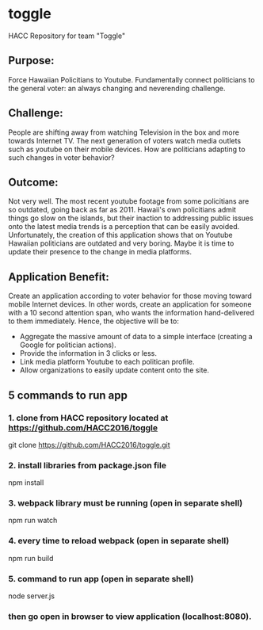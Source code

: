 # toggle
HACC Repository for team "Toggle"



## Purpose: 
Force Hawaiian Policitians to Youtube. Fundamentally connect politicians to the general voter: an always changing and neverending challenge.  

## Challenge: 
People are shifting away from watching Television in the box and more towards Internet TV.  The next generation of voters watch media outlets such as youtube on their mobile devices.  How are politicians adapting to such changes in voter behavior?  

## Outcome: 
Not very well. The most recent youtube footage from some policitians are so outdated, going back as far as 2011.  Hawaii's own policitians admit things go slow on the islands, but their inaction to addressing public issues onto the latest media trends is a perception that can be easily avoided.  Unfortunately, the creation of this application shows that on Youtube Hawaiian politicians are outdated and very boring.  Maybe it is time to update their presence to the change in media platforms.  

## Application Benefit: 
Create an application according to voter behavior for those moving toward mobile Internet devices. In other words, create an application for someone with a 10 second attention span, who wants the information hand-delivered to them immediately. Hence, the objective will be to: 
* Aggregate the massive amount of data to a simple interface (creating a Google for politician actions). 
* Provide the information in 3 clicks or less. 
* Link media platform Youtube to each politican profile. 
* Allow organizations to easily update content onto the site.



## 5 commands to run app

### 1. clone from HACC repository located at https://github.com/HACC2016/toggle
git clone https://github.com/HACC2016/toggle.git

### 2. install libraries from package.json file
npm install

### 3. webpack library must be running (open in separate shell)
npm run watch

### 4. every time to reload webpack (open in separate shell)
npm run build

### 5. command to run app (open in separate shell)
node server.js 

### then go open in browser to view application (localhost:8080).

